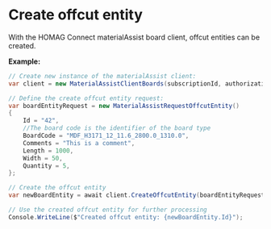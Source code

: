 # Create offcut entity

With the HOMAG Connect materialAssist board client, offcut entities can be created. 

<strong>Example:</strong>

```csharp
// Create new instance of the materialAssist client:
var client = new MaterialAssistClientBoards(subscriptionId, authorizationKey);

// Define the create offcut entity request:
var boardEntityRequest = new MaterialAssistRequestOffcutEntity()
{
    Id = "42",
    //The board code is the identifier of the board type
    BoardCode = "MDF_H3171_12_11.6_2800.0_1310.0",
    Comments = "This is a comment",
    Length = 1000,
    Width = 50,
    Quantity = 5,
};

// Create the offcut entity
var newBoardEntity = await client.CreateOffcutEntity(boardEntityRequest);

// Use the created offcut entity for further processing
Console.WriteLine($"Created offcut entity: {newBoardEntity.Id}");
```
